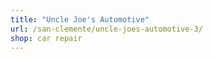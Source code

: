 ```yaml
---
title: "Uncle Joe's Automotive"
url: /san-clemente/uncle-joes-automotive-3/
shop: car repair
---
```

